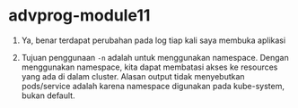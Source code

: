 # advprog-module11

1. Ya, benar terdapat perubahan pada log tiap kali saya membuka aplikasi

2. Tujuan penggunaan `-n` adalah untuk menggunakan namespace. Dengan menggunakan namespace, kita dapat membatasi akses ke resources yang ada di dalam cluster. Alasan output tidak menyebutkan pods/service adalah karena namespace digunakan pada kube-system, bukan default.